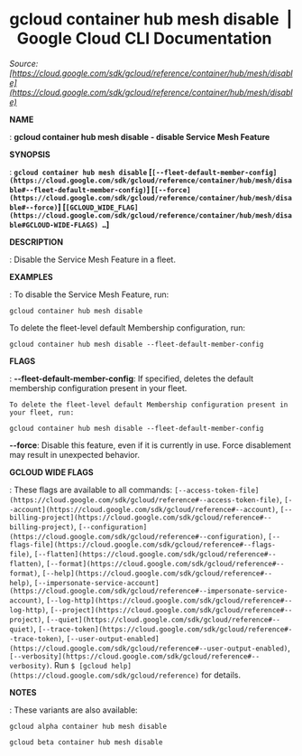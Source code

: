 # gcloud container hub mesh disable  |  Google Cloud CLI Documentation

*Source: [https://cloud.google.com/sdk/gcloud/reference/container/hub/mesh/disable](https://cloud.google.com/sdk/gcloud/reference/container/hub/mesh/disable)*

**NAME**

: **gcloud container hub mesh disable - disable Service Mesh Feature**

**SYNOPSIS**

: **`gcloud container hub mesh disable` [`[--fleet-default-member-config](https://cloud.google.com/sdk/gcloud/reference/container/hub/mesh/disable#--fleet-default-member-config)`] [`[--force](https://cloud.google.com/sdk/gcloud/reference/container/hub/mesh/disable#--force)`] [`[GCLOUD_WIDE_FLAG](https://cloud.google.com/sdk/gcloud/reference/container/hub/mesh/disable#GCLOUD-WIDE-FLAGS) …`]**

**DESCRIPTION**

: Disable the Service Mesh Feature in a fleet.

**EXAMPLES**

: To disable the Service Mesh Feature, run:

```
gcloud container hub mesh disable
```

To delete the fleet-level default Membership configuration, run:

```
gcloud container hub mesh disable --fleet-default-member-config
```

**FLAGS**

: **--fleet-default-member-config**:
If specified, deletes the default membership configuration present in your
fleet.

```
To delete the fleet-level default Membership configuration present in
your fleet, run:
```

```
gcloud container hub mesh disable --fleet-default-member-config
```

**--force**:
Disable this feature, even if it is currently in use. Force disablement may
result in unexpected behavior.

**GCLOUD WIDE FLAGS**

: These flags are available to all commands: `[--access-token-file](https://cloud.google.com/sdk/gcloud/reference#--access-token-file)`,
`[--account](https://cloud.google.com/sdk/gcloud/reference#--account)`, `[--billing-project](https://cloud.google.com/sdk/gcloud/reference#--billing-project)`,
`[--configuration](https://cloud.google.com/sdk/gcloud/reference#--configuration)`,
`[--flags-file](https://cloud.google.com/sdk/gcloud/reference#--flags-file)`,
`[--flatten](https://cloud.google.com/sdk/gcloud/reference#--flatten)`, `[--format](https://cloud.google.com/sdk/gcloud/reference#--format)`, `[--help](https://cloud.google.com/sdk/gcloud/reference#--help)`, `[--impersonate-service-account](https://cloud.google.com/sdk/gcloud/reference#--impersonate-service-account)`,
`[--log-http](https://cloud.google.com/sdk/gcloud/reference#--log-http)`,
`[--project](https://cloud.google.com/sdk/gcloud/reference#--project)`, `[--quiet](https://cloud.google.com/sdk/gcloud/reference#--quiet)`, `[--trace-token](https://cloud.google.com/sdk/gcloud/reference#--trace-token)`, `[--user-output-enabled](https://cloud.google.com/sdk/gcloud/reference#--user-output-enabled)`,
`[--verbosity](https://cloud.google.com/sdk/gcloud/reference#--verbosity)`.
Run `$ [gcloud help](https://cloud.google.com/sdk/gcloud/reference)` for details.

**NOTES**

: These variants are also available:

```
gcloud alpha container hub mesh disable
```

```
gcloud beta container hub mesh disable
```